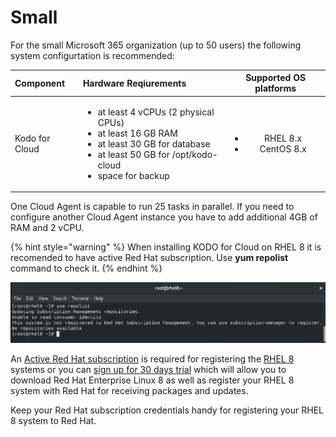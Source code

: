# Small

For the small Microsoft 365 organization \(up to 50 users\) the following system configurtation is recommended:

<table>
  <thead>
    <tr>
      <th style="text-align:left">Component</th>
      <th style="text-align:left">Hardware Reqiurements</th>
      <th style="text-align:center">Supported OS platforms</th>
    </tr>
  </thead>
  <tbody>
    <tr>
      <td style="text-align:left">Kodo for Cloud</td>
      <td style="text-align:left">
        <p></p>
        <ul>
          <li>at least 4 vCPUs (2 physical CPUs)</li>
          <li>at least 16 GB RAM</li>
          <li>at least 30 GB for database</li>
          <li>at least 50 GB for /opt/kodo-cloud</li>
          <li>space for backup</li>
        </ul>
      </td>
      <td style="text-align:center">
        <p></p>
        <ul>
          <li>RHEL 8.x</li>
          <li>CentOS 8.x</li>
        </ul>
      </td>
    </tr>
  </tbody>
</table>

One Cloud Agent is capable to run 25 tasks in parallel. If you need to configure another Cloud Agent instance you have to add additional 4GB of RAM and 2 vCPU. 

{% hint style="warning" %}
When installing KODO for Cloud on RHEL 8 it is recomended to have active Red Hat subscription. Use **yum repolist** command to check it.
{% endhint %}

![](../../.gitbook/assets/kodo-cloud-planning-sizing01.jpg)

An [Active Red Hat subscription](https://access.redhat.com/management/products) is required for registering the [RHEL 8](https://www.itzgeek.com/tag/rhel-8) systems or you can [sign up for 30 days trial](https://www.redhat.com/en/technologies/linux-platforms/enterprise-linux) which will allow you to download Red Hat Enterprise Linux 8 as well as register your RHEL 8 system with Red Hat for receiving packages and updates.

Keep your Red Hat subscription credentials handy for registering your RHEL 8 system to Red Hat.


